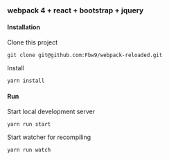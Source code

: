 ### webpack 4 + react + bootstrap + jquery

#### Installation
Clone this project
```
git clone git@github.com:Fbw9/webpack-reloaded.git
```
Install
```
yarn install
```
#### Run 
Start local development server
```
yarn run start
```
Start watcher for recompiling
```
yarn run watch
```

